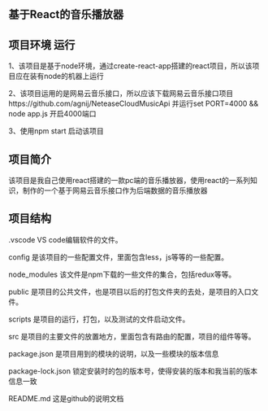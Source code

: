 ## 基于React的音乐播放器

## 项目环境 运行
1、该项目是基于node环境，通过create-react-app搭建的react项目，所以该项目应在装有node的机器上运行

2、该项目运用的是网易云音乐接口，所以应该下载网易云音乐接口项目https://github.com/agnij/NeteaseCloudMusicApi 并运行set PORT=4000 && node app.js 开启4000端口

3、使用npm start 启动该项目

## 项目简介

该项目是我自己使用react搭建的一款pc端的音乐播放器，使用react的一系列知识，制作的一个基于网易云音乐接口作为后端数据的音乐播放器

## 项目结构

.vscode  VS code编辑软件的文件。

config   是该项目的一些配置文件，里面包含less，js等等的一些配置。

node_modules  该文件是npm下载的一些文件的集合，包括redux等等。

public   是项目的公共文件，也是项目以后的打包文件夹的去处，是项目的入口文件。

scripts  是项目的运行，打包，以及测试的文件启动文件。

src      是项目的主要文件的放置地方，里面包含有路由的配置，项目的组件等等。

package.json 是项目用到的模块的说明，以及一些模块的版本信息

package-lock.json  锁定安装时的包的版本号，使得安装的版本和我当前的版本信息一致

README.md  这是github的说明文档
